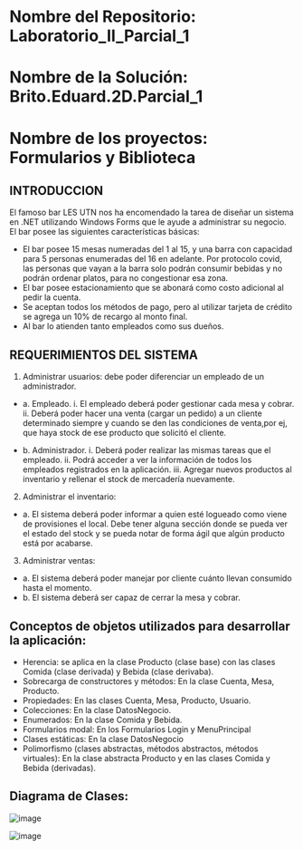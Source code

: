 # Nombre del Repositorio: Laboratorio_II_Parcial_1

# Nombre de la Solución: Brito.Eduard.2D.Parcial_1

# Nombre de los proyectos: Formularios y Biblioteca

## INTRODUCCION

El famoso bar LES UTN nos ha encomendado la tarea de diseñar un sistema en .NET utilizando
Windows Forms que le ayude a administrar su negocio.
El bar posee las siguientes características básicas:

* El bar posee 15 mesas numeradas del 1 al 15, y una barra con capacidad para 5 personas
enumeradas del 16 en adelante. Por protocolo covid, las personas que vayan a la barra solo
podrán consumir bebidas y no podrán ordenar platos, para no congestionar esa zona.
* El bar posee estacionamiento que se abonará como costo adicional al pedir la cuenta.
* Se aceptan todos los métodos de pago, pero al utilizar tarjeta de crédito se agrega un 10%
de recargo al monto final.
* Al bar lo atienden tanto empleados como sus dueños.

## REQUERIMIENTOS DEL SISTEMA

1. Administrar usuarios: debe poder diferenciar un empleado de un administrador.

  * a. Empleado.
    i. El empleado deberá poder gestionar cada mesa y cobrar.
    ii. Deberá poder hacer una venta (cargar un pedido) a un cliente determinado siempre y cuando se den 
    las condiciones de venta,por ej, que haya stock de ese producto que solicitó el cliente.

  * b. Administrador.
    i. Deberá poder realizar las mismas tareas que el empleado.
    ii. Podrá acceder a ver la información de todos los empleados registrados en la aplicación.
    iii. Agregar nuevos productos al inventario y rellenar el stock de mercadería nuevamente.
    
2. Administrar el inventario:

  * a. El sistema deberá poder informar a quien esté logueado como viene de provisiones
     el local. Debe tener alguna sección donde se pueda ver el estado del stock y se
     pueda notar de forma ágil que algún producto está por acabarse.
     
3. Administrar ventas:

  * a. El sistema deberá poder manejar por cliente cuánto llevan consumido hasta el
     momento.
  * b. El sistema deberá ser capaz de cerrar la mesa y cobrar.
  
  ## Conceptos de objetos utilizados para desarrollar la aplicación:
  
  * Herencia: se aplica en la clase Producto (clase base) con las clases Comida (clase derivada) y Bebida (clase derivaba).
  * Sobrecarga de constructores y métodos: En la clase Cuenta, Mesa, Producto.
  * Propiedades: En las clases Cuenta, Mesa, Producto, Usuario.
  * Colecciones: En la clase DatosNegocio.
  * Enumerados: En la clase Comida y Bebida.
  * Formularios modal: En los Formularios Login y MenuPrincipal
  * Clases estáticas: En la clase DatosNegocio
  * Polimorfismo (clases abstractas, métodos abstractos, métodos virtuales): En la clase abstracta Producto y en las clases Comida y Bebida (derivadas).
  
  ## Diagrama de Clases:
  
  ![image](https://user-images.githubusercontent.com/60559234/170136047-0bfcd990-5e52-4c8a-a21c-3923203690dc.png)

  ![image](https://user-images.githubusercontent.com/60559234/168913937-deba6e33-0cfc-4a70-8358-b770b7399ef6.png)

  
